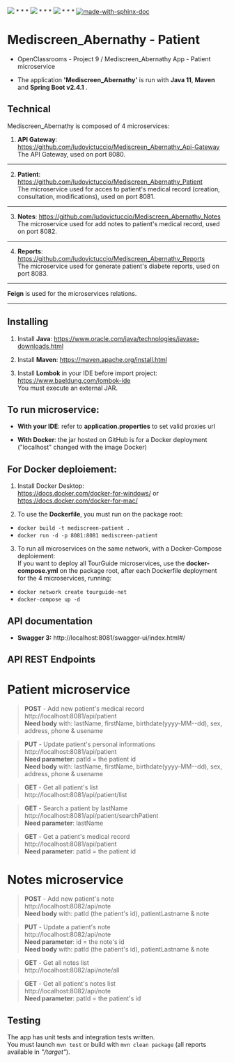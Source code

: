 <img src="https://img.shields.io/badge/java-%23ED8B00.svg?&style=for-the-badge&logo=java&logoColor=white"/> * * *  <img src="https://img.shields.io/badge/spring%20-%236DB33F.svg?&style=for-the-badge&logo=spring&logoColor=white"/>  * * *  <img src="https://img.shields.io/badge/docker%20-%230db7ed.svg?&style=for-the-badge&logo=docker&logoColor=white"/> * * * [![made-with-sphinx-doc](https://img.shields.io/badge/Made%20with-Gradle-1f425f.svg)](https://www.sphinx-doc.org/)

# Mediscreen_Abernathy - Patient

- OpenClassrooms - Project 9 / Mediscreen_Abernathy App - Patient microservice

- The application **'Mediscreen_Abernathy'** is run with **Java 11**, **Maven** and **Spring Boot v2.4.1** .


## Technical

Mediscreen_Abernathy is composed of 4 microservices:

1. **API Gateway**: https://github.com/ludovictuccio/Mediscreen_Abernathy_Api-Gateway <br/>
The API Gateway, used on port 8080. <br/>
---

2. **Patient**: https://github.com/ludovictuccio/Mediscreen_Abernathy_Patient <br/>
The microservice used for acces to patient's medical record (creation, consultation, modifications), used on port 8081. <br/>
---

3. **Notes**: https://github.com/ludovictuccio/Mediscreen_Abernathy_Notes <br/>
The microservice used for add notes to patient's medical record, used on port 8082. <br/>
---

4. **Reports**: https://github.com/ludovictuccio/Mediscreen_Abernathy_Reports <br/>
The microservice used for generate patient's diabete reports, used on port 8083. <br/>
---

**Feign** is used for the microservices relations.

---

## Installing

1. Install **Java**: https://www.oracle.com/java/technologies/javase-downloads.html <br/>

2. Install **Maven**: https://maven.apache.org/install.html

3. Install **Lombok** in your IDE before import project: https://www.baeldung.com/lombok-ide <br/>
You must execute an external JAR.


## To run microservice:

- **With your IDE**: refer to **application.properties** to set valid proxies url

- **With Docker**: the jar hosted on GitHub is for a Docker deployment ("localhost" changed with the image Docker)


## For Docker deploiement:

1. Install Docker Desktop: <br/>
https://docs.docker.com/docker-for-windows/ or https://docs.docker.com/docker-for-mac/

2. To use the **Dockerfile**, you must run on the package root: 
- `docker build -t mediscreen-patient .`
- `docker run -d -p 8081:8081 mediscreen-patient`

3. To run all microservices on the same network, with a Docker-Compose deploiement: <br/>
If you want to deploy all TourGuide microservices, use the **docker-compose.yml** on the package root, after each Dockerfile deployment for the 4 microservices, running:
- `docker network create tourguide-net`
- `docker-compose up -d`


## API documentation

- **Swagger 3:** http://localhost:8081/swagger-ui/index.html#/


## API REST Endpoints

# Patient microservice

> **POST** - Add new patient's medical record <br/>
http://localhost:8081/api/patient <br/>
**Need body** with: lastName, firstName, birthdate(yyyy-MM--dd), sex, address, phone & usename

> **PUT** - Update patient's personal informations<br/>
http://localhost:8081/api/patient <br/>
**Need parameter**: patId = the patient id <br/>
**Need body** with: lastName, firstName, birthdate(yyyy-MM--dd), sex, address, phone & usename

> **GET** - Get all patient's list <br/>
http://localhost:8081/api/patient/list <br/>

> **GET** - Search a patient by lastName <br/>
http://localhost:8081/api/patient/searchPatient <br/>
**Need parameter**: lastName <br/>

> **GET** - Get a patient's medical record <br/>
http://localhost:8081/api/patient <br/>
**Need parameter**: patId = the patient id <br/>

# Notes microservice

> **POST** - Add new patient's note <br/>
http://localhost:8082/api/note <br/>
**Need body** with: patId (the patient's id), patientLastname & note

> **PUT** - Update a patient's note <br/>
http://localhost:8082/api/note <br/>
**Need parameter**: id = the note's id <br/>
**Need body** with: patId (the patient's id), patientLastname & note

> **GET** - Get all notes list <br/>
http://localhost:8082/api/note/all <br/>

> **GET** - Get all patient's notes list <br/>
http://localhost:8082/api/note <br/>
**Need parameter**: patId = the patient's id <br/>

## Testing

The app has unit tests and integration tests written. <br/>
You must launch `mvn test` or build with `mvn clean package` (all reports available in *"/target"*).
